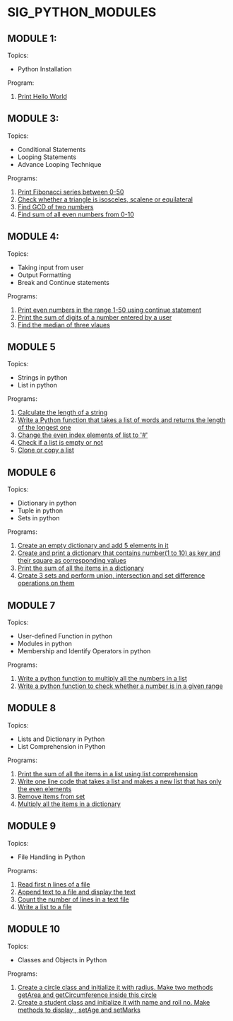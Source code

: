 # SIG_PYTHON_MODULES


## MODULE 1:
Topics:

 - Python Installation

Program:

 1. [Print Hello World](first.py)


## MODULE 3:
Topics:

 - Conditional Statements
 - Looping Statements
 - Advance Looping Technique

Programs:

 1. [Print Fibonacci series between 0-50](https://github.com/nancysri1505/SIG_PYTHON_MODULES/blob/49c31d47a1a53cbc35d72c3f675b14ee44f87a9e/module%203/task2.py)
 2. [Check whether a triangle is isosceles, scalene or equilateral](https://github.com/nancysri1505/SIG_PYTHON_MODULES/blob/76a54830c7885b5d8f7bd948d0ddc80ec720d923/module%203/program%202.py)
 3. [Find GCD of two numbers](https://github.com/nancysri1505/SIG_PYTHON_MODULES/blob/a3b7a45941fa072548cc6ab5300a2d818745290b/module%203/program%203.py)
 4. [Find sum of all even numbers from 0-10](https://github.com/nancysri1505/SIG_PYTHON_MODULES/blob/a3b7a45941fa072548cc6ab5300a2d818745290b/module%203/program%204.py)

## MODULE 4:
Topics:

 -   Taking input from user
-   Output Formatting
-   Break and Continue statements

Programs:

 1. [Print even numbers in the range 1-50 using continue statement](https://github.com/nancysri1505/SIG_PYTHON_MODULES/blob/027bcd01fce4b0f24f5f3c35ca8810d6578065e3/module%204/task%204.1.py)
 2. [Print the sum of digits of a number entered by a user](https://github.com/nancysri1505/SIG_PYTHON_MODULES/blob/027bcd01fce4b0f24f5f3c35ca8810d6578065e3/module%204/task%204.2.py)
 3. [Find the median of three vlaues](https://github.com/nancysri1505/SIG_PYTHON_MODULES/blob/027bcd01fce4b0f24f5f3c35ca8810d6578065e3/module%204/task%204.3.py)

## MODULE 5
Topics:
-   Strings in python
-   List in python

Programs:

 1.  [Calculate the length of a string](https://github.com/nancysri1505/SIG_PYTHON_MODULES/blob/158d012604741547e70240d9a94c5147e1ff6205/module%205/task%205.1.py)
 2.  [Write a Python function that takes a list of words and returns the length of the longest one](https://github.com/nancysri1505/SIG_PYTHON_MODULES/blob/158d012604741547e70240d9a94c5147e1ff6205/module%205/task%205.2.py)
 3. [Change the even index elements of list to '#'](https://github.com/nancysri1505/SIG_PYTHON_MODULES/blob/158d012604741547e70240d9a94c5147e1ff6205/module%205/task%205.3.py)
 4. [Check if a list is empty or not](https://github.com/nancysri1505/SIG_PYTHON_MODULES/blob/158d012604741547e70240d9a94c5147e1ff6205/module%205/task%205.4.py)
 5. [Clone or copy a list](https://github.com/nancysri1505/SIG_PYTHON_MODULES/blob/158d012604741547e70240d9a94c5147e1ff6205/module%205/task%205.5.py)

## MODULE 6
Topics:
-   Dictionary in python
-   Tuple in python
-   Sets in python

Programs:

 1. [Create an empty dictionary and add 5 elements in it](https://github.com/nancysri1505/SIG_PYTHON_MODULES/blob/858beda629ed0c36e6664226c8655a4ece20c9d6/module%206/task%206.1.py)
 2. [Create and print a dictionary that contains number(1 to 10) as key and their square as corresponding values](https://github.com/nancysri1505/SIG_PYTHON_MODULES/blob/858beda629ed0c36e6664226c8655a4ece20c9d6/module%206/task%206.2.py)
 3. [Print the sum of all the items in a dictionary](https://github.com/nancysri1505/SIG_PYTHON_MODULES/blob/858beda629ed0c36e6664226c8655a4ece20c9d6/module%206/task%206.3.py)
 4. [Create 3 sets and perform union, intersection and set difference operations on them](https://github.com/nancysri1505/SIG_PYTHON_MODULES/blob/858beda629ed0c36e6664226c8655a4ece20c9d6/module%206/task%206.4.py)

## MODULE 7
Topics:
-   User-defined Function in python
-   Modules in python
-   Membership and Identify Operators in python

Programs:

 1.  [Write a python function to multiply all the numbers in a list](https://github.com/nancysri1505/SIG_PYTHON_MODULES/blob/73f9c886ae048fd50b17eab84f5745790cafe8ec/module%207/7.1.py)
 2. [Write a python function to check whether a number is in a given range](https://github.com/nancysri1505/SIG_PYTHON_MODULES/blob/73f9c886ae048fd50b17eab84f5745790cafe8ec/module%207/7.2.py)

## MODULE 8 
Topics:
-   Lists and Dictionary in Python
-   List Comprehension in Python

Programs:

 1. [Print the sum of all the items in a list using list comprehension](https://github.com/nancysri1505/SIG_PYTHON_MODULES/blob/c008e4ae61c95b8497a0e03597314381cb0ad72c/module%208/8.1.py)
 2. [Write one line code that takes a list and makes a new list that has only the even elements](https://github.com/nancysri1505/SIG_PYTHON_MODULES/blob/c008e4ae61c95b8497a0e03597314381cb0ad72c/module%208/8.2.py)
 3. [Remove items from set](https://github.com/nancysri1505/SIG_PYTHON_MODULES/blob/c008e4ae61c95b8497a0e03597314381cb0ad72c/module%208/8.3.py)
 4. [Multiply all the items in a dictionary](https://github.com/nancysri1505/SIG_PYTHON_MODULES/blob/c008e4ae61c95b8497a0e03597314381cb0ad72c/module%208/8.4.py)

## MODULE 9
Topics:
-   File Handling in Python

Programs:

 1. [Read first n lines of a file](https://github.com/nancysri1505/SIG_PYTHON_MODULES/blob/a06a4ec64a38c48a575c11f6f5df3e0026ff49a1/module%209/9.1.py)
 2. [Append text to a file and display the text](https://github.com/nancysri1505/SIG_PYTHON_MODULES/blob/a06a4ec64a38c48a575c11f6f5df3e0026ff49a1/module%209/9.2.py)
 3. [Count the number of lines in a text file](https://github.com/nancysri1505/SIG_PYTHON_MODULES/blob/a06a4ec64a38c48a575c11f6f5df3e0026ff49a1/module%209/9.3.py)
 4. [Write a list to a file](https://github.com/nancysri1505/SIG_PYTHON_MODULES/blob/a06a4ec64a38c48a575c11f6f5df3e0026ff49a1/module%209/9.4.py)

## MODULE 10
Topics:
-   Classes and Objects in Python

Programs:

 1. [Create a circle class and initialize it with radius. Make two methods getArea and getCircumference inside this circle](https://github.com/nancysri1505/SIG_PYTHON_MODULES/blob/6c8477ec1d2e40edd42dd38492f1128cbed2cbee/module%2010/10.1.py)
 2. [Create a student class and initialize it with name and roll no. Make methods to display , setAge and setMarks](https://github.com/nancysri1505/SIG_PYTHON_MODULES/blob/6c8477ec1d2e40edd42dd38492f1128cbed2cbee/module%2010/10.2.py)


